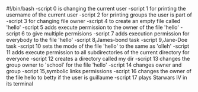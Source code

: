 #!/bin/bash
-script 0 is changing the current user
-script 1 for printing the username of the current user
-script 2 for printing groups the user is part of
-script 3 for changing file owner
-script 4 to create an empty file called 'hello'
-script 5 adds execute permission to the owner of the file 'hello'
-script 6 to give multiple permisions
-script 7 adds execution permission for everybody to the file 'hello'
-script 8,James-bond task
-script 9,Jane-Doe task
-script 10 sets the mode of the file 'hello' to the same as 'olleh'
-script 11 adds execute permission to all subdirectories of the current directory for everyone
-script 12 creates a directory called my dir
-script 13 changes the group owner to 'school' for the file 'hello'
-script 14 changes owner and group
-script 15,symbolic links permissions
-script 16 changes the owner of the file hello to betty if the user is guillaume
-script 17 plays Starwars IV in its terminal
